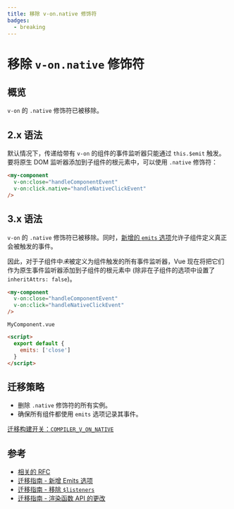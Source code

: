 ```yaml
---
title: 移除 v-on.native 修饰符
badges:
  - breaking
---
```


# 移除 `v-on.native` 修饰符 <MigrationBadges :badges="$frontmatter.badges" />

## 概览

`v-on` 的 `.native` 修饰符已被移除。

## 2.x 语法

默认情况下，传递给带有 `v-on` 的组件的事件监听器只能通过 `this.$emit` 触发。要将原生 DOM 监听器添加到子组件的根元素中，可以使用 `.native` 修饰符：

```html
<my-component
  v-on:close="handleComponentEvent"
  v-on:click.native="handleNativeClickEvent"
/>
```

## 3.x 语法

`v-on` 的 `.native` 修饰符已被移除。同时，[新增的 `emits` 选项](./emits-option.md)允许子组件定义真正会被触发的事件。

因此，对于子组件中*未*被定义为组件触发的所有事件监听器，Vue 现在将把它们作为原生事件监听器添加到子组件的根元素中 (除非在子组件的选项中设置了 `inheritAttrs: false`)。

```html
<my-component
  v-on:close="handleComponentEvent"
  v-on:click="handleNativeClickEvent"
/>
```

`MyComponent.vue`

```html
<script>
  export default {
    emits: ['close']
  }
</script>
```

## 迁移策略

- 删除 `.native` 修饰符的所有实例。
- 确保所有组件都使用 `emits` 选项记录其事件。

[迁移构建开关：`COMPILER_V_ON_NATIVE`](/zh/migration-build.html#兼容性配置)

## 参考

- [相关的 RFC](https://github.com/vuejs/rfcs/blob/master/active-rfcs/0031-attr-fallthrough.md#v-on-listener-fallthrough)
- [迁移指南 - 新增 Emits 选项](./emits-option.md)
- [迁移指南 - 移除 `$listeners`](./listeners-removed.md)
- [迁移指南 - 渲染函数 API 的更改](./render-function-api.md)
